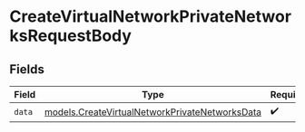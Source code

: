 # CreateVirtualNetworkPrivateNetworksRequestBody


## Fields

| Field                                                                                                  | Type                                                                                                   | Required                                                                                               | Description                                                                                            |
| ------------------------------------------------------------------------------------------------------ | ------------------------------------------------------------------------------------------------------ | ------------------------------------------------------------------------------------------------------ | ------------------------------------------------------------------------------------------------------ |
| `data`                                                                                                 | [models.CreateVirtualNetworkPrivateNetworksData](../models/createvirtualnetworkprivatenetworksdata.md) | :heavy_check_mark:                                                                                     | N/A                                                                                                    |